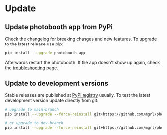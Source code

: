 
# Update

## Update photobooth app from PyPi

Check the  [changelog](https://github.com/mgrl/photobooth-app/blob/main/CHANGELOG.md) for breaking changes and new features.
To upgrade to the latest release use pip:

```zsh
pip install --upgrade photobooth-app
```

Afterwards restart the photobooth.
If the app doesn't show up again, check the [troubleshooting](../support/troubleshooting.md) page.

## Update to development versions

Stable releases are published at [PyPI registry](https://pypi.org/project/photobooth-app/) usually.
To test the latest development version update directly from git:

```sh
# upgrade to main-branch
pip install --upgrade --force-reinstall git+https://github.com/mgrl/photobooth-app.git@main

# or upgrade to dev-branch
pip install --upgrade --force-reinstall git+https://github.com/mgrl/photobooth-app.git@dev
```
